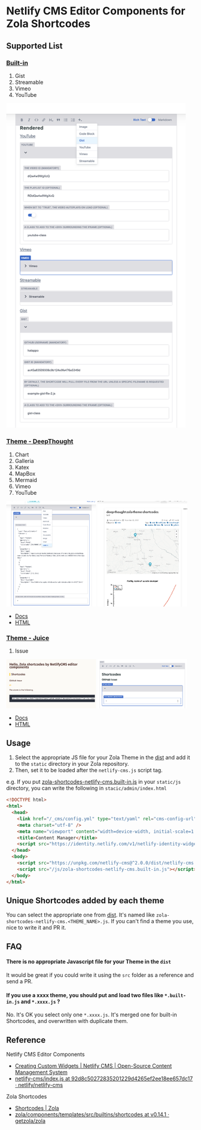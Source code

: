 # Netlify CMS Editor Components for Zola Shortcodes


## Supported List


### [Built-in](https://www.getzola.org/documentation/content/shortcodes/#built-in-shortcodes)

1. Gist
2. Streamable
3. Vimeo
4. YouTube

<img src="docs/screenshot-shortcodes-on-cms.png" width="480px">

### [Theme - DeepThought](https://github.com/RatanShreshtha/DeepThought)

1. Chart
2. Galleria
3. Katex
4. MapBox
5. Mermaid
6. Vimeo
7. YouTube

<img src="docs/screenshot-DeepThought-shortcodes-in-blogui.png" width="240px"> <img src="docs/screenshot-DeepThought-shortcodes-in-netlifycms.png" width="240px">


- [Docs](https://github.com/RatanShreshtha/DeepThought/blob/main/content/docs/extended-shortcodes/index.md)
- [HTML](https://github.com/RatanShreshtha/DeepThought/tree/main/templates/shortcodes)


### [Theme - Juice](https://github.com/huhu/juice)

1. Issue

<img src="docs/screenshot-Juice-shortcodes-in-blogui.png" width="240px"> <img src="docs/screenshot-Juice-shortcodes-in-netlifycms.png" width="240px">


- [Docs](https://github.com/RatanShreshtha/DeepThought/blob/main/content/docs/extended-shortcodes/index.md)
- [HTML](https://github.com/RatanShreshtha/DeepThought/tree/main/templates/shortcodes)


## Usage

1. Select the appropriate JS file for your Zola Theme in the [dist](/dist) and add it to the `static` directory in your Zola repository.
2. Then, set it to be loaded after the `netlify-cms.js` script tag.

e.g. If you put [zola-shortcodes-netlify-cms.built-in.js](/dist/zola-shortcodes-netlify-cms.built-in.js) in your `static/js` directory, you can write the following in `stacic/admin/index.html`

```html
<!DOCTYPE html>
<html>
  <head>
    <link href="/_cms/config.yml" type="text/yaml" rel="cms-config-url">
    <meta charset="utf-8" />
    <meta name="viewport" content="width=device-width, initial-scale=1.0" />
    <title>Content Manager</title>
    <script src="https://identity.netlify.com/v1/netlify-identity-widget.js"></script>
  </head>
  <body>
    <script src="https://unpkg.com/netlify-cms@^2.0.0/dist/netlify-cms.js"></script>
    <script src="/js/zola-shortcodes-netlify-cms.built-in.js"></script><!-- HERE -->
  </body>
</html>
```


## Unique Shortcodes added by each theme 

You can select the appropriate one from [dist](/dist).
It's named like `zola-shortcodes-netlify-cms.<THEME_NAME>.js`.
If you can't find a theme you use, nice to write it and PR it.


## FAQ

#### There is no appropriate Javascript file for your Theme in the `dist`

It would be great if you could write it using the `src` folder as a reference and send a PR.


#### If you use a xxxx theme, you should put and load two files like `*.built-in.js` and `*.xxxx.js` ?

No. It's OK you select only one `*.xxxx.js`. It's merged one for built-in Shortcodes, and overwritten with duplicate them.


## Reference

Netlify CMS Editor Components
- [Creating Custom Widgets | Netlify CMS | Open-Source Content Management System](https://www.netlifycms.org/docs/custom-widgets/#registereditorcomponent)
- [netlify-cms/index.js at 92d8c50272835201229d4265ef2ee18ee657dc17 · netlify/netlify-cms](https://github.com/netlify/netlify-cms/blob/92d8c50272835201229d4265ef2ee18ee657dc17/packages/netlify-cms-editor-component-image/src/index.js)

Zola Shortcodes
- [Shortcodes | Zola](https://www.getzola.org/documentation/content/shortcodes/)
- [zola/components/templates/src/builtins/shortcodes at v0.14.1 · getzola/zola](https://github.com/getzola/zola/tree/v0.14.1/components/templates/src/builtins/shortcodes)

